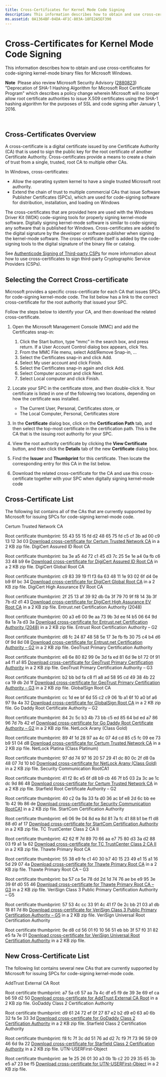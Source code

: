 ```yaml
---
title: Cross-Certificates for Kernel Mode Code Signing
description: This information describes how to obtain and use cross-certificates for code-signing kernel-mode binary files for Microsoft Windows.
ms.assetid: 0A1364BF-04DA-4F1C-803A-18FE2A5EF390
---
```


# Cross-Certificates for Kernel Mode Code Signing


This information describes how to obtain and use cross-certificates for code-signing kernel-mode binary files for Microsoft Windows.

**Note**  Please also review Microsoft Security Advisory ([2880823](https://technet.microsoft.com/library/security/2880823)) "Deprecation of SHA-1 Hashing Algorithm for Microsoft Root Certificate Program" which describes a policy change wherein Microsoft will no longer allow root certificate authorities to issue X.509 certificates using the SHA-1 hashing algorithm for the purposes of SSL and code signing after January 1, 2016.

 

## Cross-Certificates Overview


A cross-certificate is a digital certificate issued by one Certificate Authority (CA) that is used to sign the public key for the root certificate of another Certificate Authority. Cross-certificates provide a means to create a chain of trust from a single, trusted, root CA to multiple other CAs.

In Windows, cross-certificates:

-   Allow the operating system kernel to have a single trusted Microsoft root authority.
-   Extend the chain of trust to multiple commercial CAs that issue Software Publisher Certificates (SPCs), which are used for code-signing software for distribution, installation, and loading on Windows

The cross-certificates that are provided here are used with the Windows Driver Kit (WDK) code-signing tools for properly signing kernel-mode software. Digitally signing kernel-mode software is similar to code-signing any software that is published for Windows. Cross-certificates are added to the digital signature by the developer or software publisher when signing the kernel-mode software. The cross-certificate itself is added by the code-signing tools to the digital signature of the binary file or catalog.

See [Authenticode Signing of Third-party CSPs](authenticode-signing-of-csps.md) for more information about how to use cross-certificates to sign third-party Cryptographic Service Providers (CSPs).

## Selecting the Correct Cross-certificate


Microsoft provides a specific cross-certificate for each CA that issues SPCs for code-signing kernel-mode code. The list below has a link to the correct cross-certificate for the root authority that issued your SPC.

Follow the steps below to identify your CA, and then download the related cross-certificate.

1.  Open the Microsoft Management Console (MMC) and add the Certificates snap-in:
    1.  Click the Start button, type “mmc” in the search box, and press return. If a User Account Control dialog box appears, click Yes.
    2.  From the MMC File menu, select Add/Remove Snap-in, …
    3.  Select the Certificates snap-in and click Add.
    4.  Select My user account and click Finish.
    5.  Select the Certificates snap-in again and click Add.
    6.  Select Computer account and click Next.
    7.  Select Local computer and click Finish.

2.  Locate your SPC in the certificate store, and then double-click it. Your certificate is listed in one of the following two locations, depending on how the certificate was installed.
    -   The Current User, Personal, Certificates store, or
    -   The Local Computer, Personal, Certificates store

3.  In the **Certificate** dialog box, click on the **Certification Path** tab, and then select the top-most certificate in the certification path. This is the CA that is the issuing root authority for your SPC.
4.  View the root authority certificate by clicking the **View Certificate** button, and then click the **Details** tab of the new **Certificate** dialog box.
5.  Find the **Issuer** and **Thumbprint** for this certificate. Then locate the corresponding entry for this CA in the list below.
6.  Download the related cross-certificate for the CA and use this cross-certificate together with your SPC when digitally signing kernel-mode code

## Cross-Certificate List


The following list contains all of the CAs that are currently supported by Microsoft for issuing SPCs for code-signing kernel-mode code.

Certum Trusted Network CA

Root certificate thumbprint:
55 43 55 15 fd d2 48 65 75 fd c5 cf 3b ad 00 c9 13 12 3d 03
[Download cross-certificate for Certum Trusted Network CA](http://go.microsoft.com/fwlink/p/?linkid=321770) in a 2 KB zip file.
DigiCert Assured ID Root CA

Root certificate thumbprint:
ba 3e a5 4d 72 c1 45 d3 7c 25 5e 1e a4 0a fb c6 33 48 b9 6e
[Download cross-certificate for DigiCert Assured ID Root CA](http://go.microsoft.com/fwlink/p/?linkid=321771) in a 2 KB zip file.
DigiCert Global Root CA

Root certificate thumbprint:
c9 83 39 19 f1 f3 6a 63 48 11 1e 93 02 6f d4 0e b9 6f bc 34
[Download cross-certificate for DigiCert Global Root CA](http://go.microsoft.com/fwlink/p/?linkid=321772) in a 2 KB zip file.
DigiCert High Assurance EV Root CA

Root certificate thumbprint:
2f 25 13 af 39 92 db 0a 3f 79 70 9f f8 14 3b 3f 7b d2 d1 43
[Download cross-certificate for DigiCert High Assurance EV Root CA](http://go.microsoft.com/fwlink/p/?linkid=321773) in a 2 KB zip file.
Entrust.net Certification Authority (2048)

Root certificate thumbprint:
00 a3 e6 00 9e aa 73 9b 3d ee f4 b5 06 64 9d 8a 1a 7a d3 3a
[Download cross-certificate for Entrust.net Certification Authority (2048)](http://go.microsoft.com/fwlink/p/?linkid=321774) in a 2 KB zip file.
Entrust Root Certification Authority – G2

Root certificate thumbprint:
‎d8 fc 24 87 48 58 5e 17 3e fb fb 30 75 c4 b4 d6 0f 9d 8d 08
[Download cross-certificate for Entrust.net Certification Authority – G2](http://go.microsoft.com/fwlink/p/?LinkId=624811 ) in a 2 KB zip file.
GeoTrust Primary Certification Authority

Root certificate thumbprint:
e8 6e 80 82 99 0e 3d fa ed 81 6d 9e b1 72 0f 91 a4 f1 a1 85
[Download cross-certificate for GeoTrust Primary Certification Authority](http://go.microsoft.com/fwlink/p/?linkid=321775) in a 2 KB zip file.
GeoTrust Primary Certification Authority – G3

Root certificate thumbprint:
b2 bb bd fa c8 f1 a8 ad 58 95 cd 49 38 4b 22 ca 19 db 2d 1f
[Download cross-certificate for GeoTrust Primary Certification Authority – G3](http://go.microsoft.com/fwlink/p/?linkid=321776) in a 2 KB zip file.
GlobalSign Root CA

Root certificate thumbprint:
cc 1d ee bf 6d 55 c2 c9 06 1b a1 6f 10 a0 bf a6 97 9a 4a 32
[Download cross-certificate for GlobalSign Root CA](http://go.microsoft.com/fwlink/p/?linkid=321777) in a 2 KB zip file.
Go Daddy Root Certificate Authority – G2

Root certificate thumbprint:
84 2c 5c b3 4b 73 bb c5 ed 85 64 bd ed a7 86 96 7d 7b 42 ef
[Download cross-certificate for Go Daddy Root Certificate Authority – G2](http://go.microsoft.com/fwlink/p/?linkid=321778) in a 2 KB zip file.
NetLock Arany (Class Gold)

Root certificate thumbprint:
89 4f 1d 28 97 aa 4c 07 4d cd 85 c5 fc 09 ee 73 b9 51 04 d8
[Download cross-certificate for Certum Trusted Network CA](http://go.microsoft.com/fwlink/p/?linkid=321779) in a 2 KB zip file.
NetLock Platina (Class Platinum)

Root certificate thumbprint:
97 dd 74 97 16 20 57 29 41 dc 80 0c 2f d8 0a 48 07 7d 10 b0
[Download cross-certificate for NetLock Arany (Class Gold)](http://go.microsoft.com/fwlink/p/?linkid=321780) in a 2 KB zip file.
Security Communication RootCA1

Root certificate thumbprint:
41 f2 8c e5 6f d8 b9 cb 46 7f b5 03 2a 3c ae 1c dc 9d 86 48
[Download cross-certificate for Certum Trusted Network CA](http://go.microsoft.com/fwlink/p/?linkid=321781) in a 2 KB zip file.
Starfield Root Certificate Authority – G2

Root certificate thumbprint:
40 c2 0a 9a 33 fa d0 36 ac bf e8 2d 6c bb ee 1b 42 9b 86 de
[Download cross-certificate for Security Communication RootCA1](http://go.microsoft.com/fwlink/p/?linkid=321782) in a 2 KB zip file.
StartCom Certification Authority

Root certificate thumbprint:
e6 06 9e 04 8d ea 8d 81 7a fc 41 88 b1 be f1 d8 88 d0 af 17
[Download cross-certificate for StartCom Certification Authority](http://go.microsoft.com/fwlink/p/?linkid=321783) in a 2 KB zip file.
TC TrustCenter Class 2 CA II

Root certificate thumbprint:
42 62 ff 7d 89 70 66 aa e7 75 80 d3 3a d2 88 03 f9 a1 1a 62
[Download cross-certificate for TC TrustCenter Class 2 CA II](http://go.microsoft.com/fwlink/p/?linkid=321784) in a 2 KB zip file.
Thawte Primary Root CA

Root certificate thumbprint:
55 38 e9 fe c1 40 30 b7 40 15 23 49 e1 15 a1 16 5d 29 07 4a
[Download cross-certificate for Thawte Primary Root CA](http://go.microsoft.com/fwlink/p/?linkid=321785) in a 2 KB zip file.
Thawte Primary Root CA – G3

Root certificate thumbprint:
ba 57 ca 5e 78 dd 2d 1d 74 76 ae be e9 95 3e 39 6f d0 55 46
[Download cross-certificate for Thawte Primary Root CA – G3](http://go.microsoft.com/fwlink/p/?linkid=321786) in a 2 KB zip file.
VeriSign Class 3 Public Primary Certification Authority – G5

Root certificate thumbprint:
57 53 4c cc 33 91 4c 41 f7 0e 2c bb 21 03 a1 db 18 81 7d 8b
[Download cross-certificate for VeriSign Class 3 Public Primary Certification Authority – G5](http://go.microsoft.com/fwlink/p/?linkid=321787) in a 2 KB zip file.
VeriSign Universal Root Certification Authority

Root certificate thumbprint:
9e d8 cd 56 01 f0 10 56 51 eb bb 3f 57 f0 31 82 e5 fa 7e 01
[Download cross-certificate for VeriSign Universal Root Certification Authority](http://go.microsoft.com/fwlink/p/?linkid=321788) in a 2 KB zip file.
## New Cross-Certificate List


The following list contains several new CAs that are currently supported by Microsoft for issuing SPCs for code-signing kernel-mode code.

AddTrust External CA Root

Root certificate thumbprint:
a7 5a c6 57 aa 7a 4c df e5 f9 de 39 3e 69 ef ca b6 59 d2 50
[Download cross-certificate for AddTrust External CA Root](http://go.microsoft.com/fwlink/p/?linkid=321790) in a 2 KB zip file.
GoDaddy Class 2 Certification Authority

Root certificate thumbprint:
‎d9 61 24 72 ef 0f 27 87 e2 b2 d9 e0 63 a0 6b 32 fa 5e 33 3d
[Download cross-certificate for GoDaddy Class 2 Certification Authority](http://go.microsoft.com/fwlink/p/?linkid=321791) in a 2 KB zip file.
Starfield Class 2 Certification Authority

Root certificate thumbprint:
f8 fc 7f 3c dd 51 76 ad d2 7c f9 7f 73 96 59 09 46 6d 9a 22
[Download cross-certificate for Starfield Class 2 Certification Authority](http://go.microsoft.com/fwlink/p/?linkid=321792) in a 2 KB zip file.
UTN-USERFirst-Object

Root certificate thumbprint:
‎ae 1e 25 26 01 30 a3 0b 1b c2 20 29 35 65 3b e5 a7 23 be f5
[Download cross-certificate for UTN-USERFirst-Object](http://go.microsoft.com/fwlink/p/?linkid=321793) in a 2 KB zip file.
 

 





